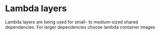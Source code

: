 # Lambda layers

Lambda layers are being used for small- to medium-sized shared dependencies.
For larger dependencies choose lambda container images
